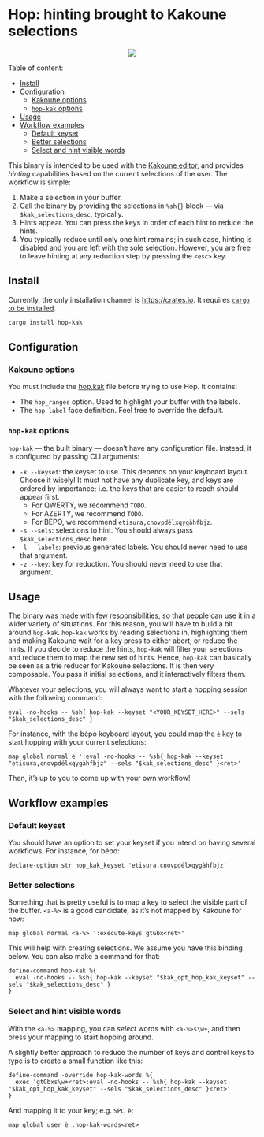 # Hop: hinting brought to Kakoune selections

<p align="center">
  <img src="https://github.com/phaazon/hop.kak/assets/506592/2378acbc-a7ee-4681-8466-da1c38e0f15e"/>
</p>

Table of content:

- [Install](#install)
- [Configuration](#configuration)
  - [Kakoune options](#kakoune-options)
  - [`hop-kak` options](#hop-kak-options)
- [Usage](#usage)
- [Workflow examples](#workflow-examples)
  - [Default keyset](#default-keyset)
  - [Better selections](#better-selections)
  - [Select and hint visible words](#select-and-hint-visible-words)

This binary is intended to be used with the [Kakoune editor](https://kakoune.org/), and provides _hinting_ capabilities
based on the current selections of the user. The workflow is simple:

1. Make a selection in your buffer.
2. Call the binary by providing the selections in `%sh{}` block — via `$kak_selections_desc`, typically.
3. Hints appear. You can press the keys in order of each hint to reduce the hints.
4. You typically reduce until only one hint remains; in such case, hinting is disabled and you are left with the sole
  selection. However, you are free to leave hinting at any reduction step by pressing the `<esc>` key.

## Install

Currently, the only installation channel is https://crates.io. It requires [`cargo` to be installed](https://doc.rust-lang.org/cargo/getting-started/installation.html).

```bash
cargo install hop-kak
```

## Configuration

### Kakoune options

You must include the [hop.kak](./hop.kak) file before trying to use Hop. It contains:

- The `hop_ranges` option. Used to highlight your buffer with the labels.
- The `hop_label` face definition. Feel free to override the default.

### `hop-kak` options

`hop-kak` — the built binary — doesn’t have any configuration file. Instead, it is configured by passing CLI arguments:

- `-k --keyset`: the keyset to use. This depends on your keyboard layout. Choose it wisely! It must not have any
  duplicate key, and keys are ordered by importance; i.e. the keys that are easier to reach should appear first.
  - For QWERTY, we recommend `TODO`.
  - For AZERTY, we recommend `TODO`.
  - For BÉPO, we recommend `etisura,cnovpdélxqygàhfbjz`.
- `-s --sels`: selections to hint. You should always pass `$kak_selections_desc` here.
- `-l --labels`: previous generated labels. You should never need to use that argument.
- `-z --key`: key for reduction. You should never need to use that argument.

## Usage

The binary was made with few responsibilities, so that people can use it in a wider variety of situations. For this
reason, you will have to build a bit around `hop-kak`. `hop-kak` works by reading selections in, highlighting them and
making Kakoune wait for a key press to either abort, or reduce the hints. If you decide to reduce the hints, `hop-kak`
will filter your selections and reduce them to map the new set of hints. Hence, `hop-kak` can basically be seen as a
trie reducer for Kakoune selections. It is then very composable. You pass it initial selections, and it interactively
filters them.

Whatever your selections, you will always want to start a hopping session with the following command:

```kak
eval -no-hooks -- %sh{ hop-kak --keyset "<YOUR_KEYSET_HERE>" --sels "$kak_selections_desc" }
```

For instance, with the bépo keyboard layout, you could map the `è` key to start hopping with your current selections:

```kak
map global normal è ':eval -no-hooks -- %sh{ hop-kak --keyset "etisura,cnovpdélxqygàhfbjz" --sels "$kak_selections_desc" }<ret>'
```

Then, it’s up to you to come up with your own workflow!

## Workflow examples

### Default keyset

You should have an option to set your keyset if you intend on having several workflows. For instance, for bépo:

```kakoune
declare-option str hop_kak_keyset 'etisura,cnovpdélxqygàhfbjz'
```

### Better selections

Something that is pretty useful is to map a key to select the visible part of the buffer. `<a-%>` is a good candidate,
as it’s not mapped by Kakoune for now:

```kakoune
map global normal <a-%> ':execute-keys gtGbx<ret>'
```

This will help with creating selections. We assume you have this binding below. You can also make a command for that:

```kak
define-command hop-kak %{
  eval -no-hooks -- %sh{ hop-kak --keyset "$kak_opt_hop_kak_keyset" --sels "$kak_selections_desc" }
}
```

### Select and hint visible words

With the `<a-%>` mapping, you can _select_ words with `<a-%>s\w+`, and then press your mapping to start hopping around.

A slightly better approach to reduce the number of keys and control keys to type is to create a small function
like this:

```kak
define-command -override hop-kak-words %{
  exec 'gtGbxs\w+<ret>:eval -no-hooks -- %sh{ hop-kak --keyset "$kak_opt_hop_kak_keyset" --sels "$kak_selections_desc" }<ret>'
}
```

And mapping it to your key; e.g. `SPC è`:

```kak
map global user è :hop-kak-words<ret>
```
